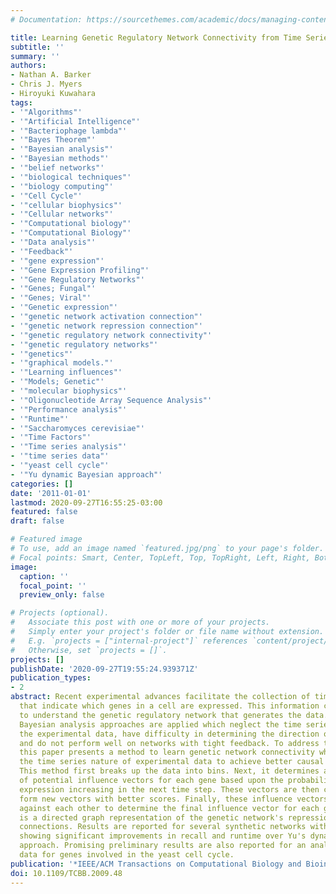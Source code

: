 ```yaml
---
# Documentation: https://sourcethemes.com/academic/docs/managing-content/

title: Learning Genetic Regulatory Network Connectivity from Time Series Data
subtitle: ''
summary: ''
authors:
- Nathan A. Barker
- Chris J. Myers
- Hiroyuki Kuwahara
tags:
- '"Algorithms"'
- '"Artificial Intelligence"'
- '"Bacteriophage lambda"'
- '"Bayes Theorem"'
- '"Bayesian analysis"'
- '"Bayesian methods"'
- '"belief networks"'
- '"biological techniques"'
- '"biology computing"'
- '"Cell Cycle"'
- '"cellular biophysics"'
- '"Cellular networks"'
- '"Computational biology"'
- '"Computational Biology"'
- '"Data analysis"'
- '"Feedback"'
- '"gene expression"'
- '"Gene Expression Profiling"'
- '"Gene Regulatory Networks"'
- '"Genes; Fungal"'
- '"Genes; Viral"'
- '"Genetic expression"'
- '"genetic network activation connection"'
- '"genetic network repression connection"'
- '"genetic regulatory network connectivity"'
- '"genetic regulatory networks"'
- '"genetics"'
- '"graphical models."'
- '"Learning influences"'
- '"Models; Genetic"'
- '"molecular biophysics"'
- '"Oligonucleotide Array Sequence Analysis"'
- '"Performance analysis"'
- '"Runtime"'
- '"Saccharomyces cerevisiae"'
- '"Time Factors"'
- '"Time series analysis"'
- '"time series data"'
- '"yeast cell cycle"'
- '"Yu dynamic Bayesian approach"'
categories: []
date: '2011-01-01'
lastmod: 2020-09-27T16:55:25-03:00
featured: false
draft: false

# Featured image
# To use, add an image named `featured.jpg/png` to your page's folder.
# Focal points: Smart, Center, TopLeft, Top, TopRight, Left, Right, BottomLeft, Bottom, BottomRight.
image:
  caption: ''
  focal_point: ''
  preview_only: false

# Projects (optional).
#   Associate this post with one or more of your projects.
#   Simply enter your project's folder or file name without extension.
#   E.g. `projects = ["internal-project"]` references `content/project/deep-learning/index.md`.
#   Otherwise, set `projects = []`.
projects: []
publishDate: '2020-09-27T19:55:24.939371Z'
publication_types:
- 2
abstract: Recent experimental advances facilitate the collection of time series data
  that indicate which genes in a cell are expressed. This information can be used
  to understand the genetic regulatory network that generates the data. Typically,
  Bayesian analysis approaches are applied which neglect the time series nature of
  the experimental data, have difficulty in determining the direction of causality,
  and do not perform well on networks with tight feedback. To address these problems,
  this paper presents a method to learn genetic network connectivity which exploits
  the time series nature of experimental data to achieve better causal predictions.
  This method first breaks up the data into bins. Next, it determines an initial set
  of potential influence vectors for each gene based upon the probability of the gene's
  expression increasing in the next time step. These vectors are then combined to
  form new vectors with better scores. Finally, these influence vectors are competed
  against each other to determine the final influence vector for each gene. The result
  is a directed graph representation of the genetic network's repression and activation
  connections. Results are reported for several synthetic networks with tight feedback
  showing significant improvements in recall and runtime over Yu's dynamic Bayesian
  approach. Promising preliminary results are also reported for an analysis of experimental
  data for genes involved in the yeast cell cycle.
publication: '*IEEE/ACM Transactions on Computational Biology and Bioinformatics*'
doi: 10.1109/TCBB.2009.48
---
```

